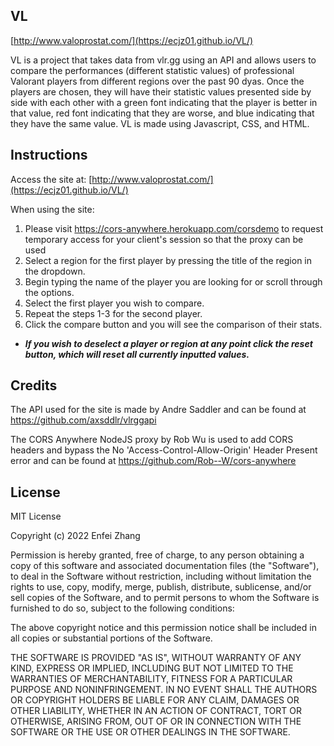 ## VL
[http://www.valoprostat.com/](https://ecjz01.github.io/VL/)

VL is a project that takes data from vlr.gg using an API and allows users to compare the performances (different statistic values) of professional Valorant players from different regions over the past 90 dyas. Once the players are chosen, they will have their statistic values presented side by side with each other with a green font indicating that the player is better in that value, red font indicating that they are worse, and blue indicating that they have the same value. VL is made using Javascript, CSS, and HTML.

## Instructions

Access the site at: [http://www.valoprostat.com/](https://ecjz01.github.io/VL/)

When using the site:

1. Please visit https://cors-anywhere.herokuapp.com/corsdemo to request temporary access for your client's session so that the proxy can be used
2. Select a region for the first player by pressing the title of the region in the dropdown.
3. Begin typing the name of the player you are looking for or scroll through the options.
4. Select the first player you wish to compare.
5. Repeat the steps 1-3 for the second player.
6. Click the compare button and you will see the comparison of their stats.

* ***If you wish to deselect a player or region at any point click the reset button, which will reset all currently inputted values.***

## Credits

The API used for the site is made by Andre Saddler and can be found at https://github.com/axsddlr/vlrggapi

The CORS Anywhere NodeJS proxy by Rob Wu is used to add CORS headers and bypass the No 'Access-Control-Allow-Origin'
Header Present error and can be found at https://github.com/Rob--W/cors-anywhere

## License 

MIT License

Copyright (c) 2022 Enfei Zhang

Permission is hereby granted, free of charge, to any person obtaining a copy
of this software and associated documentation files (the "Software"), to deal
in the Software without restriction, including without limitation the rights
to use, copy, modify, merge, publish, distribute, sublicense, and/or sell
copies of the Software, and to permit persons to whom the Software is
furnished to do so, subject to the following conditions:

The above copyright notice and this permission notice shall be included in all
copies or substantial portions of the Software.

THE SOFTWARE IS PROVIDED "AS IS", WITHOUT WARRANTY OF ANY KIND, EXPRESS OR
IMPLIED, INCLUDING BUT NOT LIMITED TO THE WARRANTIES OF MERCHANTABILITY,
FITNESS FOR A PARTICULAR PURPOSE AND NONINFRINGEMENT. IN NO EVENT SHALL THE
AUTHORS OR COPYRIGHT HOLDERS BE LIABLE FOR ANY CLAIM, DAMAGES OR OTHER
LIABILITY, WHETHER IN AN ACTION OF CONTRACT, TORT OR OTHERWISE, ARISING FROM,
OUT OF OR IN CONNECTION WITH THE SOFTWARE OR THE USE OR OTHER DEALINGS IN THE
SOFTWARE.
